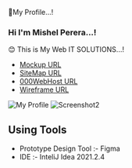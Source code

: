 🔰My Profile...!

### Hi I'm Mishel Perera...!

😊 This is My Web IT SOLUTIONS...!

-  [Mockup URL][Mockup URL]
-  [SiteMap URL][SiteMap URL]
-  [000WebHost URL][000WebHost URL]
-  [Wireframe URL][Wireframe URL]


  [Mockup URL]: https://www.figma.com/file/WDzeEdM8egmZhrDHb6Udp7/MY-WEB-IT-SOLUTIONS?node-id=0%3A1
  [SiteMap URL]: https://www.gloomaps.com/rwfHp3rnVj
  [000WebHost URL]: https://mishe2021.000webhostapp.com/
  [Wireframe URL]: https://wireframe.cc/suRjXI
  ![My Profile](https://user-images.githubusercontent.com/68801545/149540946-a93ecebc-1da9-4480-a31e-95ed5d84a88c.PNG)
  ![Screenshot2](https://user-images.githubusercontent.com/68801545/149541592-ff937872-797a-4ee0-b6b3-b55ab6b77c66.PNG)
  
  ## Using Tools
- Prototype Design Tool :- Figma
- IDE :- InteliJ Idea 2021.2.4
